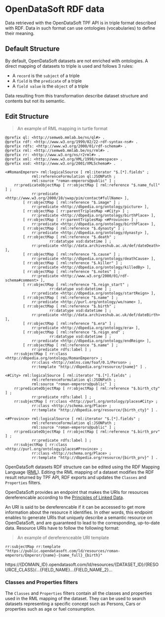 # OpenDataSoft RDF data

Data retrieved with the OpenDataSoft TPF API is in triple format described with RDF.
Data in such format can use ontologies (vocabularies) to define their meaning.

## Default Structure

By default, OpenDataSoft datasets are not enriched with ontologies. A direct mapping
of datasets to triple is used and follows 3 rules:

* A `record` is the `subject` of a triple
* A `field` is the `predicate` of a triple
* A `field value` is the `object` of a triple

Data resulting from this transformation describe dataset structure and contents but not its semantic.

## Edit Structure

> An example of RML mapping in turtle format

```turtle
@prefix ql: <http://semweb.mmlab.be/ns/ql#> .
@prefix rdf: <http://www.w3.org/1999/02/22-rdf-syntax-ns#> .
@prefix rdfs: <http://www.w3.org/2000/01/rdf-schema#> .
@prefix rml: <http://semweb.mmlab.be/ns/rml#> .
@prefix rr: <http://www.w3.org/ns/r2rml#> .
@prefix xml: <http://www.w3.org/XML/1998/namespace> .
@prefix xsd: <http://www.w3.org/2001/XMLSchema#> .

<#RomanEmperor> rml:logicalSource [ rml:iterator "$.[*].fields" ;
            rml:referenceFormulation ql:JSONPath ;
            rml:source "roman-emperors@public" ] ;
    rr:predicateObjectMap [ rr:objectMap [ rml:reference "$.name_full" ] ;
            rr:predicate <http://www.w3.org/2000/10/swap/pim/contact#fullName> ],
        [ rr:objectMap [ rml:reference "$.image" ] ;
            rr:predicate <http://dbpedia.org/ontology/picture> ],
        [ rr:objectMap [ rr:parentTriplesMap <#City> ] ;
            rr:predicate <http://dbpedia.org/ontology/birthPlace> ],
        [ rr:objectMap [ rr:parentTriplesMap <#Province> ] ;
            rr:predicate <http://dbpedia.org/ontology/birthPlace> ],
        [ rr:objectMap [ rml:reference "$.dynasty" ] ;
            rr:predicate <http://dbpedia.org/ontology/dynasty> ],
        [ rr:objectMap [ rml:reference "$.death" ;
                    rr:datatype xsd:datetime ] ;
            rr:predicate <http://data.archiveshub.ac.uk/def/dateDeath> ],
        [ rr:objectMap [ rml:reference "$.cause" ] ;
            rr:predicate <http://dbpedia.org/ontology/deathCause> ],
        [ rr:objectMap [ rml:reference "$.killer" ] ;
            rr:predicate <http://dbpedia.org/ontology/killedBy> ],
        [ rr:objectMap [ rml:reference "$.notes" ] ;
            rr:predicate <http://www.w3.org/2000/01/rdf-schema#comment> ],
        [ rr:objectMap [ rml:reference "$.reign_start" ;
                    rr:datatype xsd:datetime ] ;
            rr:predicate <http://dbpedia.org/ontology/startReign> ],
        [ rr:objectMap [ rml:reference "$.name" ] ;
            rr:predicate <http://purl.org/ontology/wo/name> ],
        [ rr:objectMap [ rml:reference "$.birth" ;
                    rr:datatype xsd:datetime ] ;
            rr:predicate <http://data.archiveshub.ac.uk/def/dateBirth> ],
        [ rr:objectMap [ rml:reference "$.era" ] ;
            rr:predicate <http://dbpedia.org/ontology/era> ],
        [ rr:objectMap [ rml:reference "$.reign_end" ;
                    rr:datatype xsd:datetime ] ;
            rr:predicate <http://dbpedia.org/ontology/endReign> ],
        [ rr:objectMap [ rml:reference "$.name" ] ;
            rr:predicate rdfs:label ] ;
    rr:subjectMap [ rr:class <http://dbpedia.org/ontology/RomanEmperor> ;
            rr:class <http://xmlns.com/foaf/0.1/Person> ;
            rr:template "http://dbpedia.org/resource/{name}" ] .

<#City> rml:logicalSource [ rml:iterator "$.[*].fields" ;
            rml:referenceFormulation ql:JSONPath ;
            rml:source "roman-emperors@public" ] ;
    rr:predicateObjectMap [ rr:objectMap [ rml:reference "$.birth_cty" ] ;
            rr:predicate rdfs:label ] ;
    rr:subjectMap [ rr:class <http://purl.org/ontology/places#City> ;
            rr:class <http://schema.org/Place> ;
            rr:template "http://dbpedia.org/resource/{birth_cty}" ] .

<#Province> rml:logicalSource [ rml:iterator "$.[*].fields" ;
            rml:referenceFormulation ql:JSONPath ;
            rml:source "roman-emperors@public" ] ;
    rr:predicateObjectMap [ rr:objectMap [ rml:reference "$.birth_prv" ] ;
            rr:predicate rdfs:label ] ;
    rr:subjectMap [ rr:class <http://purl.org/ontology/places#Province> ;
            rr:class <http://schema.org/Place> ;
            rr:template "http://dbpedia.org/resource/{birth_prv}" ] .

```

OpenDataSoft datasets RDF structure can be edited using the RDF Mapping Language ([RML](http://rml.io/)).
Editing the RML mapping of a dataset modifies the RDF result returned by TPF API, RDF exports and updates the `Classes` and `Properties` filters.

OpenDataSoft provides an endpoint that makes the URIs for resources dereferencable according to the [Principles of Linked Data](https://en.wikipedia.org/wiki/Linked_data).

An URI is said to be dereferencable if it can be accessed to get more information about the resource it identifies. In other words, this endpoint enables to generate URIs that uniquely describe a semantic resource on OpenDataSoft, and are guaranteed to lead to the corresponding, up-to-date data. Resource URIs have to follow the following format:

> An example of dereferenceable URI template

```turtle
rr:subjectMap rr:template "https://public.opendatasoft.com/ld/resources/roman-emperors/Emperor/{name}-{name_full}_{birth}"
```

https://{DOMAIN_ID}.opendatasoft.com/ld/resources/{DATASET_ID}/{RESOURCE_CLASS}/...{FIELD_NAME}...{FIELD_NAME_2}...

### Classes and Properties filters

The `Classes` and `Properties` filters contain all the classes and properties used in the RML mapping of the dataset.
They can be used to search datasets representing a specific concept such as Persons, Cars or properties such as age or fuel consumption.
